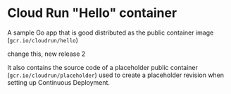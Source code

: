 # Cloud Run "Hello" container

A sample Go app that is good
distributed as the public container image (`gcr.io/cloudrun/hello`) 

change this, new release 2

It also contains the source code of a placeholder public container
(`gcr.io/cloudrun/placeholder`)  used to create a placeholder revision when setting up 
Continuous Deployment.



